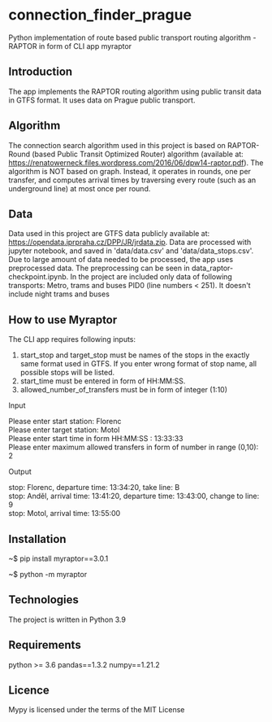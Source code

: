 # connection_finder_prague
Python implementation of route based public transport routing algorithm - RAPTOR in form of CLI app myraptor

## Introduction
The  app implements the RAPTOR routing algorithm using public transit data in GTFS format. It uses data on Prague public transport.

## Algorithm
The connection search algorithm used in this project is based on RAPTOR-Round (based Public Transit Optimized Router) algorithm (available at: https://renatowerneck.files.wordpress.com/2016/06/dpw14-raptor.pdf). The algorithm is NOT based on graph.
Instead, it operates in rounds, one per transfer, and computes arrival times by traversing every route (such as an underground line) at most once per round.

## Data
Data used in this project are GTFS data publicly available at: https://opendata.iprpraha.cz/DPP/JR/jrdata.zip. Data are processed with jupyter notebook, and saved in 'data/data.csv' and 'data/data_stops.csv'. Due to large amount of data needed to be processed, the app uses preprocessed data. The preprocessing can be seen in 
data_raptor-checkpoint.ipynb.
In the project are included only data of following transports: Metro, trams and buses PID0 (line numbers < 251). It doesn't include night trams and buses

## How to use Myraptor
The CLI app requires following inputs:
1) start_stop and target_stop must be names of the stops in the exactly same format used in GTFS. If you enter wrong format of stop name, all possible stops will be listed. 
2) start_time must be entered in form of HH:MM:SS. 
3) allowed_number_of_transfers must be in form of integer (1:10)

Input

Please enter start station: Florenc  
Please enter target station: Motol  
Please enter start time in form HH:MM:SS   :   13:33:33  
Please enter maximum allowed transfers in form of number in range (0,10): 2  

Output

stop: Florenc,  departure time: 13:34:20,  take line: B  
stop: Anděl,  arrival time: 13:41:20,  departure time: 13:43:00,  change to line: 9  
stop: Motol,  arrival time: 13:55:00  

## Installation
~$ pip install myraptor==3.0.1

~$ python -m myraptor

## Technologies
The project is written in Python 3.9

## Requirements
python >= 3.6
pandas==1.3.2
numpy==1.21.2

## Licence
Mypy is licensed under the terms of the MIT License 
